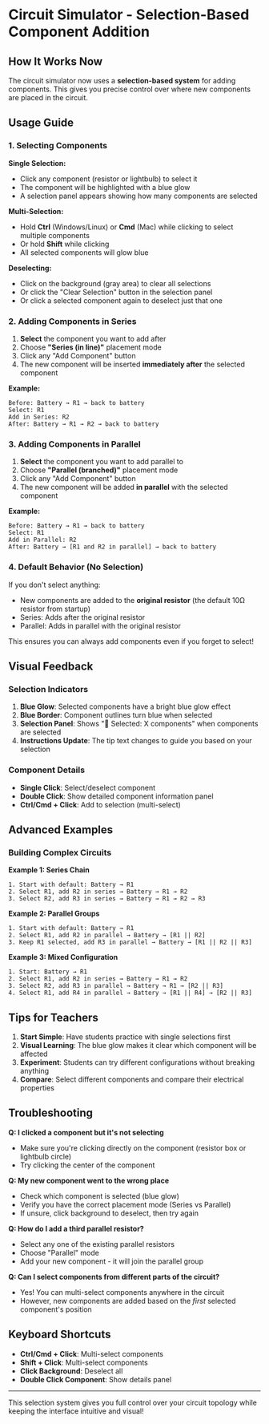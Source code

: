 # Circuit Simulator - Selection-Based Component Addition

## How It Works Now

The circuit simulator now uses a **selection-based system** for adding components. This gives you precise control over where new components are placed in the circuit.

## Usage Guide

### 1. Selecting Components

**Single Selection:**
- Click any component (resistor or lightbulb) to select it
- The component will be highlighted with a blue glow
- A selection panel appears showing how many components are selected

**Multi-Selection:**
- Hold **Ctrl** (Windows/Linux) or **Cmd** (Mac) while clicking to select multiple components
- Or hold **Shift** while clicking
- All selected components will glow blue

**Deselecting:**
- Click on the background (gray area) to clear all selections
- Or click the "Clear Selection" button in the selection panel
- Or click a selected component again to deselect just that one

### 2. Adding Components in Series

1. **Select** the component you want to add after
2. Choose **"Series (in line)"** placement mode
3. Click any "Add Component" button
4. The new component will be inserted **immediately after** the selected component

**Example:**
```
Before: Battery → R1 → back to battery
Select: R1
Add in Series: R2
After: Battery → R1 → R2 → back to battery
```

### 3. Adding Components in Parallel

1. **Select** the component you want to add parallel to
2. Choose **"Parallel (branched)"** placement mode
3. Click any "Add Component" button
4. The new component will be added **in parallel** with the selected component

**Example:**
```
Before: Battery → R1 → back to battery
Select: R1
Add in Parallel: R2
After: Battery → [R1 and R2 in parallel] → back to battery
```

### 4. Default Behavior (No Selection)

If you don't select anything:
- New components are added to the **original resistor** (the default 10Ω resistor from startup)
- Series: Adds after the original resistor
- Parallel: Adds in parallel with the original resistor

This ensures you can always add components even if you forget to select!

## Visual Feedback

### Selection Indicators

1. **Blue Glow**: Selected components have a bright blue glow effect
2. **Blue Border**: Component outlines turn blue when selected
3. **Selection Panel**: Shows "📌 Selected: X components" when components are selected
4. **Instructions Update**: The tip text changes to guide you based on your selection

### Component Details

- **Single Click**: Select/deselect component
- **Double Click**: Show detailed component information panel
- **Ctrl/Cmd + Click**: Add to selection (multi-select)

## Advanced Examples

### Building Complex Circuits

**Example 1: Series Chain**
```
1. Start with default: Battery → R1
2. Select R1, add R2 in series → Battery → R1 → R2
3. Select R2, add R3 in series → Battery → R1 → R2 → R3
```

**Example 2: Parallel Groups**
```
1. Start with default: Battery → R1
2. Select R1, add R2 in parallel → Battery → [R1 || R2]
3. Keep R1 selected, add R3 in parallel → Battery → [R1 || R2 || R3]
```

**Example 3: Mixed Configuration**
```
1. Start: Battery → R1
2. Select R1, add R2 in series → Battery → R1 → R2
3. Select R2, add R3 in parallel → Battery → R1 → [R2 || R3]
4. Select R1, add R4 in parallel → Battery → [R1 || R4] → [R2 || R3]
```

## Tips for Teachers

1. **Start Simple**: Have students practice with single selections first
2. **Visual Learning**: The blue glow makes it clear which component will be affected
3. **Experiment**: Students can try different configurations without breaking anything
4. **Compare**: Select different components and compare their electrical properties

## Troubleshooting

**Q: I clicked a component but it's not selecting**
- Make sure you're clicking directly on the component (resistor box or lightbulb circle)
- Try clicking the center of the component

**Q: My new component went to the wrong place**
- Check which component is selected (blue glow)
- Verify you have the correct placement mode (Series vs Parallel)
- If unsure, click background to deselect, then try again

**Q: How do I add a third parallel resistor?**
- Select any one of the existing parallel resistors
- Choose "Parallel" mode
- Add your new component - it will join the parallel group

**Q: Can I select components from different parts of the circuit?**
- Yes! You can multi-select components anywhere in the circuit
- However, new components are added based on the *first* selected component's position

## Keyboard Shortcuts

- **Ctrl/Cmd + Click**: Multi-select components
- **Shift + Click**: Multi-select components
- **Click Background**: Deselect all
- **Double Click Component**: Show details panel

---

This selection system gives you full control over your circuit topology while keeping the interface intuitive and visual!



